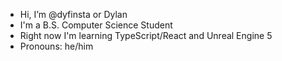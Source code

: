 - Hi, I’m @dyfinsta or Dylan
- I'm a B.S. Computer Science Student
- Right now I'm learning TypeScript/React and Unreal Engine 5
- Pronouns: he/him
